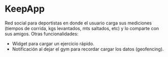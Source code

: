 # KeepApp
Red social para deportistas en donde el usuario carga sus mediciones (tiempos de corrida, kgs levantados, mts saltados, etc) y lo comparte con sus amigos.
Otras funcionalidades:

* Widget para cargar un ejercicio rápido.
* Notificación al dejar el gym para recordar cargar los datos (geofencing).
